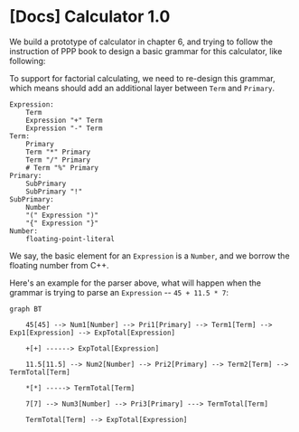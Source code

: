 # [Docs] Calculator 1.0

We build a prototype of calculator in chapter 6, and trying to follow the instruction of PPP book to design a basic grammar for this calculator, like following:

To support for factorial calculating, we need to re-design this grammar, which means should add an additional layer between `Term` and `Primary`.

```
Expression:
    Term
    Expression "+" Term
    Expression "-" Term
Term:
    Primary
    Term "*" Primary
    Term "/" Primary
    # Term "%" Primary
Primary:
    SubPrimary
    SubPrimary "!"
SubPrimary:
    Number
    "(" Expression ")"
    "{" Expression "}"
Number:
    floating-point-literal
```

We say, the basic element for an `Expression` is a `Number`, and we borrow the floating number from C++.

Here's an example for the parser above, what will happen when the grammar is trying to parse an `Expression` -- `45 + 11.5 * 7`:

```mermaid
graph BT

    45[45] --> Num1[Number] --> Pri1[Primary] --> Term1[Term] --> Exp1[Expression] --> ExpTotal[Expression]
    
    +[+] ------> ExpTotal[Expression]
    
    11.5[11.5] --> Num2[Number] --> Pri2[Primary] --> Term2[Term] --> TermTotal[Term]
    
    *[*] -----> TermTotal[Term]
    
    7[7] --> Num3[Number] --> Pri3[Primary] ---> TermTotal[Term]
    
    TermTotal[Term] --> ExpTotal[Expression]
```